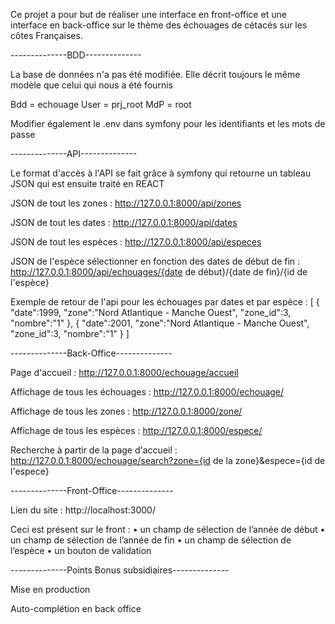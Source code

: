   <!--          __  __   _          _     ___                 _         _                 
  ___   ___    |  \/  | (_)  _ _   (_)   | _ \  _ _   ___    (_)  ___  | |_     ___   ___ 
 |___| |___|   | |\/| | | | | ' \  | |   |  _/ | '_| / _ \   | | / -_) |  _|   |___| |___|
               |_|  |_| |_| |_||_| |_|   |_|   |_|   \___/  _/ | \___|  \__|              
                                                           |__/              
       \\\||||||////
        \\  ~ ~  //
         (  @ @  )
______ oOOo-(_)-oOOo___________
.......
....... Mathis QUEMENER - Clément YZIQUEL
....... 2021-2022 - Mini projet Framework
....... 
_____________Oooo._____________
   .oooO     (   )
    (   )     ) /
     \ (     (_/
      \_)
-->

Ce projet a pour but de réaliser une interface en front-office et une interface en back-office sur le thème des échouages de cétacés sur les côtes Françaises.

--------------BDD--------------

La base de données n'a pas été modifiée. Elle décrit toujours le même modèle que celui qui nous a été fournis

Bdd = echouage
User = prj_root
MdP = root

Modifier également le .env dans symfony pour les identifiants et les mots de passe

--------------API--------------

Le format d'accès à l'API se fait grâce à symfony qui retourne un tableau JSON qui est ensuite traité en REACT

JSON de tout les zones :
http://127.0.0.1:8000/api/zones

JSON de tout les dates :
http://127.0.0.1:8000/api/dates

JSON de tout les espèces :
http://127.0.0.1:8000/api/especes

JSON de l'espèce sélectionner en fonction des dates de début de fin :
http://127.0.0.1:8000/api/echouages/{date de début}/{date de fin}/{id de l'espèce}

Exemple de retour de l'api pour les échouages par dates et par espèce :
[
   {
      "date":1999,
      "zone":"Nord Atlantique - Manche Ouest",
      "zone_id":3,
      "nombre":"1"
   },
   {
      "date":2001,
      "zone":"Nord Atlantique - Manche Ouest",
      "zone_id":3,
      "nombre":"1"
   }
]

--------------Back-Office--------------

Page d'accueil :
http://127.0.0.1:8000/echouage/accueil

Affichage de tous les échouages :
http://127.0.0.1:8000/echouage/

Affichage de tous les zones :
http://127.0.0.1:8000/zone/

Affichage de tous les espèces :
http://127.0.0.1:8000/espece/

Recherche à partir de la page d'accueil :
http://127.0.0.1:8000/echouage/search?zone={id de la zone}&espece={id de l'espece}

--------------Front-Office--------------

Lien du site :
http://localhost:3000/

Ceci est présent sur le front : 
• un champ de sélection de l’année de début
• un champ de sélection de l’année de fin
• un champ de sélection de l’espèce
• un bouton de validation

--------------Points Bonus subsidiaires--------------

Mise en production

Auto-complétion en back office


